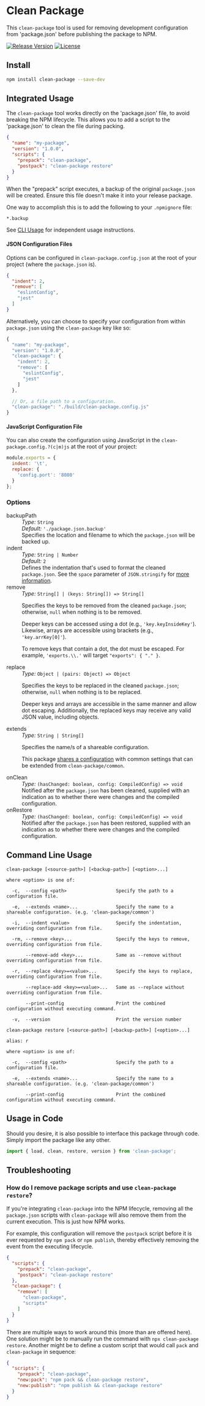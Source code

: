 # Clean Package

This `clean-package` tool is used for removing development configuration from 'package.json' before publishing the package to NPM.

[![Release Version](https://img.shields.io/npm/v/clean-package.svg)](https://www.npmjs.com/package/clean-package)
[![License](https://img.shields.io/badge/License-MIT-blue.svg)](https://opensource.org/licenses/MIT)


## Install

```bash
npm install clean-package --save-dev
```


## Integrated Usage

The `clean-package` tool works directly on the 'package.json' file, to avoid breaking the NPM lifecycle. This allows you to add a script to the 'package.json' to clean the file during packing.

```json
{
  "name": "my-package",
  "version": "1.0.0",
  "scripts": {
    "prepack": "clean-package",
    "postpack": "clean-package restore"
  }
}
```

When the "prepack" script executes, a backup of the original `package.json` will be created. Ensure this file doesn't make it into your release package.

One way to accomplish this is to add the following to your `.npmignore` file:

```ignore
*.backup
```

See [CLI Usage](#command-line-usage 'Command Line Usage') for independent usage instructions.

#### JSON Configuration Files

Options can be configured in `clean-package.config.json` at the root of your project (where the `package.json` is).

```json
{
  "indent": 2,
  "remove": [
    "eslintConfig",
    "jest"
  ]
}
```

Alternatively, you can choose to specify your configuration from within `package.json` using the `clean-package` key like so:

```js
{
  "name": "my-package",
  "version": "1.0.0",
  "clean-package": {
    "indent": 2,
    "remove": [
      "eslintConfig",
      "jest"
    ]
  },

  // Or, a file path to a configuration.
  "clean-package": "./build/clean-package.config.js"
}
```

#### JavaScript Configuration File

You can also create the configuration using JavaScript in the `clean-package.config.?(c|m)js` at the root of your project:

```js
module.exports = {
  indent: '\t',
  replace: {
    'config.port': '8080'
  }
};
```


### Options

<dl>

  <dt>backupPath</dt>
  <dd>
    <em>Type:</em> <code>String</code><br />
    <em>Default:</em> <code>'./package.json.backup'</code>
  </dd>
  <dd>Specifies the location and filename to which the <code>package.json</code> will be backed up.</dd>

  <dt>indent</dt>
  <dd>
    <em>Type:</em> <code>String | Number</code><br />
    <em>Default:</em> <code>2</code>
  </dd>
  <dd>
    Defines the indentation that's used to format the cleaned <code>package.json</code>. See the <code>space</code> parameter of <code>JSON.stringify</code> for <a href="https://developer.mozilla.org/en-US/docs/Web/JavaScript/Reference/Global_Objects/JSON/stringify#Parameters">more information</a>.
  </dd>

  <dt>remove</dt>
  <dd>
    <em>Type:</em> <code>String[] | (keys: String[]) => String[]</code>
  </dd>
  <dd>
    <p>Specifies the keys to be removed from the cleaned <code>package.json</code>; otherwise, <code>null</code> when nothing is to be removed.</p>
    <p>Deeper keys can be accessed using a dot (e.g., <code>'key.keyInsideKey'</code>). Likewise, arrays are accessible using brackets (e.g., <code>'key.arrKey[0]'</code>).</p>
    <p>To remove keys that contain a dot, the dot must be escaped. For example, <code>'exports.\\.'</code> will target <code>"exports": { "." }</code>.</p>
  </dd>

  <dt>replace</dt>
  <dd>
    <em>Type:</em> <code>Object | (pairs: Object) => Object</code>
  </dd>
  <dd>
    <p>Specifies the keys to be replaced in the cleaned <code>package.json</code>; otherwise, <code>null</code> when nothing is to be replaced.</p>
    <p>Deeper keys and arrays are accessible in the same manner and allow dot escaping. Additionally, the replaced keys may receive any valid JSON value, including objects.</p>
  </dd>

  <dt>extends</dt>
  <dd>
    <em>Type:</em> <code>String | String[]</code>
  </dd>
  <dd>
    <p>Specifies the name/s of a shareable configuration.</p>
    <p>This package <a href="https://github.com/roydukkey/clean-package/blob/master/common.js">shares a configuration</a> with common settings that can be extended from <code>clean-package/common</code>.
  </dd>

  <dt>onClean</dt>
  <dd>
    <em>Type:</em> <code>(hasChanged: boolean, config: CompiledConfig) => void</code>
  </dd>
  <dd>Notified after the <code>package.json</code> has been cleaned, supplied with an indication as to whether there were changes and the compiled configuration.</dd>

  <dt>onRestore</dt>
  <dd>
    <em>Type:</em> <code>(hasChanged: boolean, config: CompiledConfig) => void</code>
  </dd>
  <dd>Notified after the <code>package.json</code> has been restored, supplied with an indication as to whether there were changes and the compiled configuration.</dd>

</dl>

## Command Line Usage

```
clean-package [<source-path>] [<backup-path>] [<option>...]

where <option> is one of:

  -c,  --config <path>                  Specify the path to a configuration file.

  -e,  --extends <name>...              Specify the name to a shareable configuration. (e.g. 'clean-package/common')

  -i,  --indent <value>                 Specify the indentation, overriding configuration from file.

  -rm, --remove <key>...                Specify the keys to remove, overriding configuration from file.

       --remove-add <key>...            Same as --remove without overriding configuration from file.

  -r,  --replace <key>=<value>...       Specify the keys to replace, overriding configuration from file.

       --replace-add <key>=<value>...   Same as --replace without overriding configuration from file.

       --print-config                   Print the combined configuration without executing command.

  -v,  --version                        Print the version number
```

```
clean-package restore [<source-path>] [<backup-path>] [<option>...]

alias: r

where <option> is one of:

  -c,  --config <path>                  Specify the path to a configuration file.

  -e,  --extends <name>...              Specify the name to a shareable configuration. (e.g. 'clean-package/common')

       --print-config                   Print the combined configuration without executing command.
```

## Usage in Code

Should you desire, it is also possible to interface this package through code. Simply import the package like any other.

```ts
import { load, clean, restore, version } from 'clean-package';
```

## Troubleshooting

### How do I remove package scripts and use `clean-package restore`?

If you're integrating `clean-package` into the NPM lifecycle, removing all the `package.json` scripts with `clean-package` will also remove them from the current execution. This is just how NPM works.

For example, this configuration will remove the `postpack` script before it is ever requested by `npm pack` or `npm publish`, thereby effectively removing the event from the executing lifecycle.

```json
{
  "scripts": {
    "prepack": "clean-package",
    "postpack": "clean-package restore"
  },
  "clean-package": {
    "remove": [
      "clean-package",
      "scripts"
    ]
  }
}
```

There are multiple ways to work around this (more than are offered here). One solution might be to manually run the command with `npx clean-package restore`. Another might be to define a custom script that would call `pack` and `clean-package` in sequence:

```json
{
  "scripts": {
    "prepack": "clean-package",
    "new:pack": "npm pack && clean-package restore",
    "new:publish": "npm publish && clean-package restore"
  }
}
```
